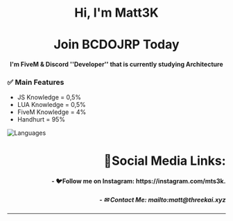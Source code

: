 <h1 align="center">
	Hi, I'm Matt3K
</h1>

<h1 align="center">
	Join BCDOJRP Today
</h1>

<a class="widgetLogo-6zH6Nv" href="https://discord.com?utm_source=Discord%20Widget&amp;utm_medium=Logo" target="_blank"></a>

<h4 align="center">
I'm FiveM & Discord ''Developer'' that is currently studying Architecture
</h5>

### ✅ Main Features
- JS Knowledge = 0,5%
- LUA Knowledge = 0,5%
- FiveM Knowledge = 4%
- Handhurt = 95%


<p align="left">
  <img src="https://github-readme-stats.vercel.app/api/top-langs/?username=Matt-js-3K&layout=compact&theme=dark-blue" alt="Languages" />
</p align>

<h1 align="right">🔗Social Media Links: </h1>

<h4 align="right">- 🐦Follow me on Instagram: https://instagram.com/mts3k. </h4>

<h5 align="right">- ✉ Contact Me:  mailto:matt@threekai.xyz </h5>
<hr>
